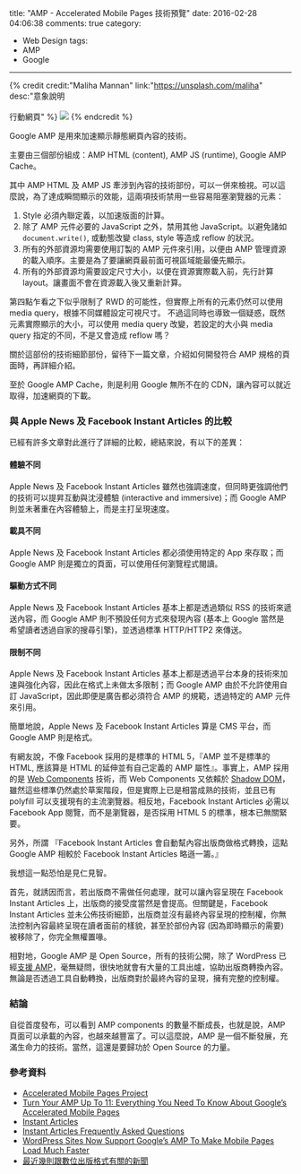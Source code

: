 title: "AMP - Accelerated Mobile Pages 技術預覽"
date: 2016-02-28 04:06:38
comments: true
category:
  - Web Design
tags:
  - AMP
  - Google
---
{% credit credit:"Maliha Mannan" link:"https://unsplash.com/maliha" desc:"意象說明<br><br>行動網頁" %}
![](https://images.unsplash.com/photo-1454997423871-b5215756e54d?crop=entropy&fit=crop&fm=jpg&h=975&ixjsv=2.1.0&ixlib=rb-0.3.5&q=80&w=1375)
{% endcredit %}

Google AMP 是用來加速顯示靜態網頁內容的技術。

主要由三個部份組成：AMP HTML (content), AMP JS (runtime), Google AMP Cache。

其中 AMP HTML 及 AMP JS 牽涉到內容的技術部份，可以一併來檢視。可以這麼說，為了達成瞬間顯示的效能，這兩項技術禁用一些容易阻塞瀏覽器的元素：

1. Style 必須內聯定義，以加速版面的計算。
2. 除了 AMP 元件必要的 JavaScript 之外，禁用其他 JavaScript。以避免諸如 `document.write()`, 或動態改變 class, style 等造成 reflow 的狀況。
3. 所有的外部資源均需要使用訂製的 AMP 元件來引用，以便由 AMP 管理資源的載入順序。主要是為了要讓網頁最前面可視區域能最優先顯示。
4. 所有的外部資源均需要設定尺寸大小，以便在資源實際載入前，先行計算 layout。讓畫面不會在資源載入後又重新計算。

<!-- more -->

第四點乍看之下似乎限制了 RWD 的可能性，但實際上所有的元素仍然可以使用 media query，根據不同媒體設定可視尺寸。
不過這同時也導致一個疑惑，既然元素實際顯示的大小，可以使用 media query 改變，若設定的大小與 media query 指定的不同，不是又會造成 reflow 嗎？

關於這部份的技術細節部份，留待下一篇文章，介紹如何開發符合 AMP 規格的頁面時，再詳細介紹。

至於 Google AMP Cache，則是利用 Google 無所不在的 CDN，讓內容可以就近取得，加速網頁的下載。

### 與 Apple News 及 Facebook Instant Articles 的比較

已經有許多文章對此進行了詳細的比較，總結來說，有以下的差異：

#### 體驗不同

Apple News 及 Facebook Instant Articles 雖然也強調速度，但同時更強調他們的技術可以提昇互動與沈浸體驗 (interactive and immersive)；而 Google AMP 則並未著重在內容體驗上，而是主打呈現速度。

#### 載具不同

Apple News 及 Facebook Instant Articles 都必須使用特定的 App 來存取；而 Google AMP 則是獨立的頁面，可以使用任何瀏覽程式閱讀。

#### 驅動方式不同

Apple News 及 Facebook Instant Articles 基本上都是透過類似 RSS 的技術來遞送內容，而 Google AMP 則不預設任何方式來發現內容 (基本上 Google 當然是希望讀者透過自家的搜尋引擎)，並透過標準 HTTP/HTTP2 來傳送。

#### 限制不同

Apple News 及 Facebook Instant Articles 基本上都是透過平台本身的技術來加速與強化內容，因此在格式上未做太多限制；而 Google AMP 由於不允許使用自訂 JavaScript，因此即便是廣告都必須符合 AMP 的規範，透過特定的 AMP 元件來引用。

簡單地說，Apple News 及 Facebook Instant Articles 算是 CMS 平台，而 Google AMP 則是格式。

有網友說，不像 Facebook 採用的是標準的 HTML 5，『AMP 並不是標準的 HTML, 應該算是 HTML 的延伸並有自己定義的 AMP 屬性』。事實上，AMP 採用的是 [Web Components](http://webcomponents.org/) 技術，而 Web Components 又依賴於 [Shadow DOM](https://www.w3.org/TR/shadow-dom/)，雖然這些標準仍然處於草案階段，但是實際上已是相當成熟的技術，並且已有 polyfill 可以支援現有的主流瀏覽器。相反地，Facebook Instant Articles 必需以 Facebook App 閱覽，而不是瀏覽器，是否採用 HTML 5 的標準，根本已無關緊要。

另外，所謂 『Facebook Instant Articles 會自動幫內容出版商做格式轉換，這點 Google AMP 相較於 Facebook Instant Articles 略遜一籌。』

我想這一點恐怕是見仁見智。

首先，就誘因而言，若出版商不需做任何處理，就可以讓內容呈現在 Facebook Instant Articles 上，出版商的接受度當然是會提高。但關鍵是，Facebook Instant Articles 並未公佈技術細節，出版商並沒有最終內容呈現的控制權，你無法控制內容最終呈現在讀者面前的樣貌，甚至於部份內容 (因為即時顯示的需要) 被移除了，你完全無權置喙。

相對地，Google AMP 是 Open Source，所有的技術公開，除了 WordPress 已經[支援 AMP](http://techcrunch.com/2016/02/24/wordpress-sites-now-support-googles-amp-to-make-mobile-pages-load-much-faster/)，毫無疑問，很快地就會有大量的工具出爐，協助出版商轉換內容。無論是否透過工具自動轉換，出版商對於最終內容的呈現，擁有完整的控制權。

### 結論

自從首度發布，可以看到 AMP components 的數量不斷成長，也就是說，AMP 頁面可以承載的內容，也越來越豐富了。可以這麼說，AMP 是一個不斷發展，充滿生命力的技術。當然，這還是要歸功於 Open Source 的力量。

### 參考資料

* [Accelerated Mobile Pages Project](https://www.ampproject.org/)
* [Turn Your AMP Up To 11: Everything You Need To Know About Google’s Accelerated Mobile Pages](https://www.smashingmagazine.com/2016/02/everything-about-google-accelerated-mobile-pages/)
* [Instant Articles](https://instantarticles.fb.com/)
* [Instant Articles Frequently Asked Questions](https://s0.wp.com/wp-content/themes/vip/facebook-instantarticles/library/docs/FB_IA_FAQS.pdf)
* [WordPress Sites Now Support Google’s AMP To Make Mobile Pages Load Much Faster](http://techcrunch.com/2016/02/24/wordpress-sites-now-support-googles-amp-to-make-mobile-pages-load-much-faster/)
* [最近幾則跟數位出版格式有關的新聞](https://softnshare.wordpress.com/2016/02/21/%E6%9C%80%E8%BF%91%E5%B9%BE%E5%89%87%E8%B7%9F%E6%95%B8%E4%BD%8D%E5%87%BA%E7%89%88%E6%A0%BC%E5%BC%8F%E6%9C%89%E9%97%9C%E7%9A%84%E6%96%B0%E8%81%9E/)

